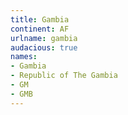 ```yaml
---
title: Gambia
continent: AF
urlname: gambia
audacious: true
names:
- Gambia
- Republic of The Gambia
- GM
- GMB
---
```


